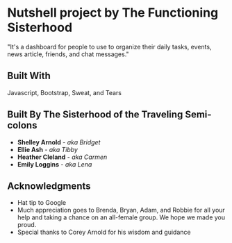 # Nutshell project by The Functioning Sisterhood

"It's a dashboard for people to use to organize their daily tasks, events, news article, friends, and chat messages."

## Built With

Javascript, Bootstrap, Sweat, and Tears

## Built By The Sisterhood of the Traveling Semi-colons

* **Shelley Arnold** - *aka Bridget* 
* **Ellie Ash** - *aka Tibby*
* **Heather Cleland** - *aka Carmen*
* **Emily Loggins** - *aka Lena*


## Acknowledgments

* Hat tip to Google
* Much appreciation goes to Brenda, Bryan, Adam, and Robbie for all your help and taking a chance on an all-female group. 
We hope we made you proud. 
* Special thanks to Corey Arnold for his wisdom and guidance
